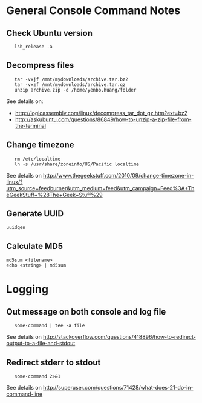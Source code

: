 # General Console Command Notes

## Check Ubuntu version

```
   lsb_release -a
```

## Decompress files

```
   tar -vxjf /mnt/mydownloads/archive.tar.bz2
   tar -vxzf /mnt/mydownloads/archive.tar.gz
   unzip archive.zip -d /home/yenbo.huang/folder
```

See details on:
* <http://logicassembly.com/linux/decompress_tar_dot_gz.htm?ext=bz2>
* <http://askubuntu.com/questions/86849/how-to-unzip-a-zip-file-from-the-terminal>

## Change timezone

```
   rm /etc/localtime
   ln -s /usr/share/zoneinfo/US/Pacific localtime
```

See details on <http://www.thegeekstuff.com/2010/09/change-timezone-in-linux/?utm_source=feedburner&utm_medium=feed&utm_campaign=Feed%3A+TheGeekStuff+%28The+Geek+Stuff%29>

## Generate UUID

    uuidgen

## Calculate MD5

    md5sum <filename>
    echo <string> | md5sum

# Logging

## Out message on both console and log file

```
   some-command | tee -a file
```

See details on <http://stackoverflow.com/questions/418896/how-to-redirect-output-to-a-file-and-stdout>

## Redirect stderr to stdout

```
   some-command 2>&1
```

See details on <http://superuser.com/questions/71428/what-does-21-do-in-command-line>
